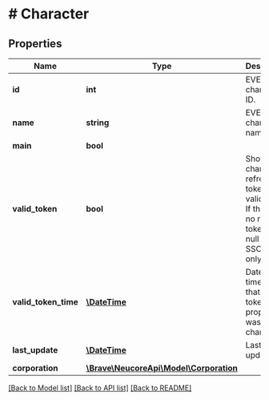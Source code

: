 # # Character

## Properties

Name | Type | Description | Notes
------------ | ------------- | ------------- | -------------
**id** | **int** | EVE character ID. | 
**name** | **string** | EVE character name. | 
**main** | **bool** |  | [optional] 
**valid_token** | **bool** | Shows if character&#39;s refresh token is valid or not.  If there is no refresh token this is null (EVE SSOv1 only). | [optional] 
**valid_token_time** | [**\DateTime**](\DateTime.md) | Date and time when that valid token property was last changed. | [optional] 
**last_update** | [**\DateTime**](\DateTime.md) | Last ESI update. | [optional] 
**corporation** | [**\Brave\NeucoreApi\Model\Corporation**](Corporation.md) |  | [optional] 

[[Back to Model list]](../../README.md#documentation-for-models) [[Back to API list]](../../README.md#documentation-for-api-endpoints) [[Back to README]](../../README.md)


